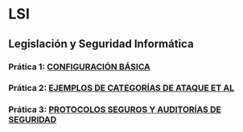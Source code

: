 # LSI

## Legislación y Seguridad Informática

### Prática 1: [CONFIGURACIÓN BÁSICA](./P1/lsi-practica1.pdf)

### Prática 2: [EJEMPLOS DE CATEGORÍAS DE ATAQUE ET AL](./P2/lsi-practica2.pdf)

### Prática 3: [PROTOCOLOS SEGUROS Y AUDITORÍAS DE SEGURIDAD](./P3/lsi-practica3.pdf)
